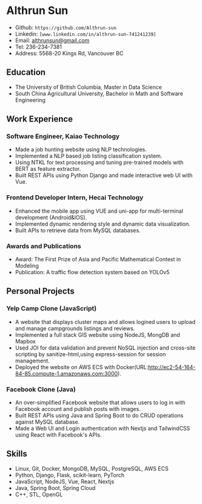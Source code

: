 # Althrun Sun
- Github: `https://github.com/Althrun-sun`
- Linkedin: `[www.linkedin.com/in/althrun-sun-741241239]`
- Email: althrunsun@gmail.com
- Tel: 236-234-7381
- Address: 5568-20 Kings Rd, Vancouver BC

## Education
- The University of British Columbia, Master in Data Science
- South China Agricultural University, Bachelor in Math and Software Engineering

## Work Experience

### Software Engineer, Kaiao Technology
- Made a job hunting website using NLP technologies.
- Implemented a NLP based job listing classification system.
- Using NTKL for text processing and tuning pre-trained models with BERT as feature extractor.
- Built REST APIs using Python Django and made interactive web UI with Vue.

### Frontend Developer Intern, Hecai Technology
- Enhanced the mobile app using VUE and uni-app for multi-terminal development (Android&IOS).
- Implemented dynamic rendering style and dynamic data visualization.
- Built APIs to retrieve data from MySQL databases.

### Awards and Publications
-  Award: The First Prize of Asia and Pacific Mathematical Contest in Modeling
-  Publication: A traffic flow detection system based on YOLOv5

## Personal Projects

### Yelp Camp Clone (JavaScript)
- A website that displays cluster maps and allows logined users to upload and manage campgrounds listings and reviews.
- Implemented a full stack GIS website using NodeJS, MongDB and Mapbox
- Used JOI for data validation and prevent NoSQL injection and cross-site scripting by sanitize-html,using express-session for session management.
- Deployed the website on AWS ECS with Docker(URL:http://ec2-54-164-84-85.compute-1.amazonaws.com:3000).

### Facebook Clone (Java)
- An over-simplified Facebook website that allows users to log in with Facebook account and publish posts with images.
- Built REST APIs using Java and Spring Boot to do CRUD operations against MySQL database.
- Made a Web UI and Login authentication with Nextjs and TailwindCSS using React with Facebook's APIs.

## Skills
- Linux, Git, Docker, MongoDB, MySQL, PostgreSQL, AWS ECS
- Python, Django, Flask, scikit-learn, PyTorch
- JavaScript, NodeJS, Vue, React, Nextjs
- Java, Spring Boot, Spring Cloud
- C++, STL, OpenGL
